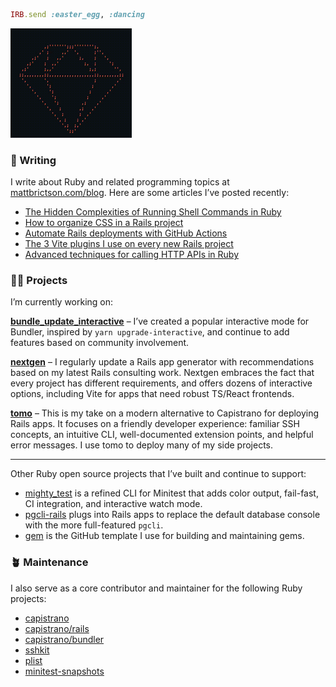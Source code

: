 ```ruby
IRB.send :easter_egg, :dancing
```

<img src="./ruby.gif" width="194" height="175" alt="Spinning Ruby logo">

### 💬 Writing

I write about Ruby and related programming topics at [mattbrictson.com/blog](https://mattbrictson.com/blog). Here are some articles I’ve posted recently:

- [The Hidden Complexities of Running Shell Commands in Ruby](https://mattbrictson.com/blog/run-shell-commands-in-ruby)
- [How to organize CSS in a Rails project](https://mattbrictson.com/blog/organizing-css-in-rails)
- [Automate Rails deployments with GitHub Actions](https://mattbrictson.com/blog/deploy-rails-with-github-actions)
- [The 3 Vite plugins I use on every new Rails project](https://mattbrictson.com/blog/3-vite-rails-plugins)
- [Advanced techniques for calling HTTP APIs in Ruby](https://mattbrictson.com/blog/advanced-http-techniques-in-ruby)

### 🧑‍💻 Projects

I’m currently working on:


**[bundle_update_interactive](https://github.com/mattbrictson/bundle_update_interactive)** – I’ve created a popular interactive mode for Bundler, inspired by `yarn upgrade-interactive`, and continue to add features based on community involvement.

**[nextgen](https://github.com/mattbrictson/nextgen)** – I regularly update a Rails app generator with recommendations based on my latest Rails consulting work. Nextgen embraces the fact that every project has different requirements, and offers dozens of interactive options, including Vite for apps that need robust TS/React frontends.

**[tomo](https://github.com/mattbrictson/tomo)** – This is my take on a modern alternative to Capistrano for deploying Rails apps. It focuses on a friendly developer experience: familiar SSH concepts, an intuitive CLI, well-documented extension points, and helpful error messages. I use tomo to deploy many of my side projects.

---

Other Ruby open source projects that I’ve built and continue to support:

- [mighty_test](https://github.com/mattbrictson/mighty_test) is a refined CLI for Minitest that adds color output, fail-fast, CI integration, and interactive watch mode.
- [pgcli-rails](https://github.com/mattbrictson/pgcli-rails) plugs into Rails apps to replace the default database console with the more full-featured `pgcli`.
- [gem](https://github.com/mattbrictson/gem) is the GitHub template I use for building and maintaining gems.

### 🪴 Maintenance

I also serve as a core contributor and maintainer for the following Ruby projects:

- [capistrano](https://github.com/capistrano/capistrano)
- [capistrano/rails](https://github.com/capistrano/rails)
- [capistrano/bundler](https://github.com/capistrano/bundler)
- [sshkit](https://github.com/capistrano/sshkit)
- [plist](https://github.com/patsplat/plist)
- [minitest-snapshots](https://github.com/mattbrictson/minitest-snapshots)

